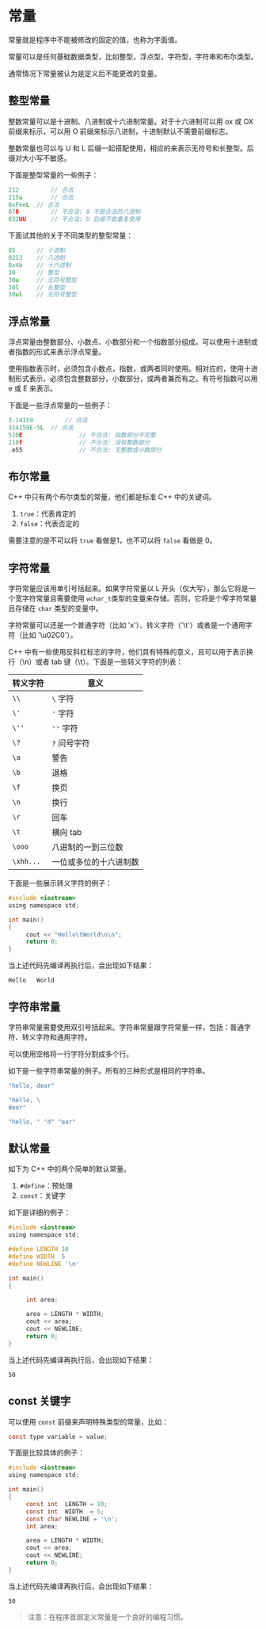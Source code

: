 # 常量

常量就是程序中不能被修改的固定的值，也称为字面值。

常量可以是任何基础数据类型，比如整型，浮点型，字符型，字符串和布尔类型。

通常情况下常量被认为是定义后不能更改的变量。

## 整型常量

整数常量可以是十进制、八进制或十六进制常量。对于十六进制可以用 ox 或 OX 前缀来标示，可以用 O 前缀来标示八进制，十进制默认不需要前缀标志。

整数常量也可以与 U 和 L 后缀一起搭配使用，相应的来表示无符号和长整型。后缀对大小写不敏感。

下面是整型常量的一些例子：

```c
212			// 合法
215u		// 合法
0xFeeL	// 合法
078			// 不合法: 8 不是合法的八进制
032UU		// 不合法: U 后缀不能重复使用
```

下面试其他的关于不同类型的整型常量：

```c
85		// 十进制
0213	// 八进制
0x4b	// 十六进制
30		// 整型
30u		// 无符号整型
30l		// 长整型
30ul	// 无符号整型
```

## 浮点常量

浮点常量由整数部分、小数点、小数部分和一个指数部分组成。可以使用十进制或者指数的形式来表示浮点常量。

使用指数表示时，必须包含小数点，指数，或两者同时使用。相对应的，使用十进制形式表示，必须包含整数部分，小数部分，或两者兼而有之。有符号指数可以用 e 或 E 来表示。

下面是一些浮点常量的一些例子：

```c
3.14159			// 合法
314159E-5L	// 合法
510E				// 不合法: 指数部分不完整
210f				// 不合法: 没有整数部分
.e55				// 不合法: 无整数或小数部分
```

## 布尔常量

C++ 中只有两个布尔类型的常量，他们都是标准 C++ 中的关键词。

1. `true`：代表肯定的
2. `false`：代表否定的

需要注意的是不可以将 `true` 看做是1，也不可以将 `false` 看做是 0。

## 字符常量

字符常量应该用单引号括起来。如果字符常量以 L 开头（仅大写），那么它将是一个宽字符常量且需要使用 `wchar_t`类型的变量来存储。否则，它将是个窄字符常量且存储在 `char` 类型的变量中。

字符常量可以还是一个普通字符（比如 'x'）、转义字符（'\t'）或者是一个通用字符（比如 '\u02C0'）。

C++ 中有一些使用反斜杠标志的字符，他们具有特殊的意义，且可以用于表示换行（\n）或者 tab 键（\t）。下面是一些转义字符的列表：

| 转义字符 | 意义                   |
| -------- | ---------------------- |
| `\\`       | `\` 字符               |
| `\'`       | `'` 字符               |
| `\''`      | `''` 字符              |
| `\?`       | `?` 问号字符           |
| `\a`       | 警告                   |
| `\b`       | 退格                   |
| `\f`       | 换页                   |
| `\n`       | 换行                   |
| `\r`       | 回车                   |
| `\t`       | 横向 tab               |
| `\ooo`     | 八进制的一到三位数      |
| `\xhh...`  | 一位或多位的十六进制数  |

下面是一些展示转义字符的例子：

```c
#include <iostream>
using namespace std;

int main()
{
	 cout << "Hello\tWorld\n\n";
	 return 0;
}
```

当上述代码先编译再执行后，会出现如下结果：

```
Hello   World
```

## 字符串常量

字符串常量需要使用双引号括起来。字符串常量跟字符常量一样，包括：普通字符、转义字符和通用字符。

可以使用空格将一行字符分割成多个行。

如下是一些字符串常量的例子。所有的三种形式是相同的字符串。

```c
"hello, dear"

"hello, \
dear"

"hello, " "d" "ear"
```

## 默认常量

如下为 C++ 中的两个简单的默认常量。

1. `#define`：预处理
2. `const`：关键字

如下是详细的例子：

```c
#include <iostream>
using namespace std;

#define LENGTH 10
#define WIDTH  5
#define NEWLINE '\n'

int main()
{

	 int area;

	 area = LENGTH * WIDTH;
	 cout << area;
	 cout << NEWLINE;
	 return 0;
}
```

当上述代码先编译再执行后，会出现如下结果：

```
50
```

## const 关键字

可以使用 `const` 前缀来声明特殊类型的常量，比如：

```c
const type variable = value;
```

下面是比较具体的例子：

```c
#include <iostream>
using namespace std;

int main()
{
	 const int  LENGTH = 10;
	 const int  WIDTH  = 5;
	 const char NEWLINE = '\n';
	 int area;

	 area = LENGTH * WIDTH;
	 cout << area;
	 cout << NEWLINE;
	 return 0;
}
```

当上述代码先编译再执行后，会出现如下结果：

```
50
```

> 注意：在程序首部定义常量是一个良好的编程习惯。